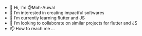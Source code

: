- 👋 Hi, I’m @Moh-Auwal
- 👀 I’m interested in creating impactful softwares
- 🌱 I’m currently learning flutter and JS
- 💞️ I’m looking to collaborate on similar projects for flutter and JS
- 📫 How to reach me ...

<!---
Moh-Auwal/Moh-Auwal is a ✨ special ✨ repository because its `README.md` (this file) appears on your GitHub profile.
You can click the Preview link to take a look at your changes.
--->
